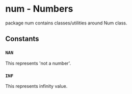 # num - Numbers

package num contains classes/utilities around Num class.

## Constants

### `NAN`

This represents 'not a number'.

### `INF`

This represents infinity value.

